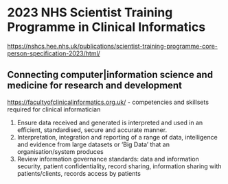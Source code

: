 # 2023 NHS Scientist Training Programme in Clinical Informatics 
https://nshcs.hee.nhs.uk/publications/scientist-training-programme-core-person-specification-2023/html/
## Connecting computer|information science and medicine for research and development
https://facultyofclinicalinformatics.org.uk/ -  competencies and skillsets required for clinical informatician
1. Ensure data received and generated is interpreted and used in an efficient, standardised, secure and accurate manner.
2. Interpretation, integration and reporting of a range of data, intelligence and evidence from large datasets or ‘Big Data’ that an organisation/system produces
3. Review information governance standards: data and information security, patient confidentiality, record sharing, information sharing with patients/clients, records access by patients
